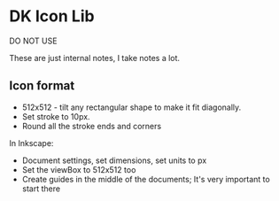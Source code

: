 # DK Icon Lib
DO NOT USE

These are just internal notes, I take notes a lot.

## Icon format

- 512x512 - tilt any rectangular shape to make it fit diagonally.
- Set stroke to 10px.
- Round all the stroke ends and corners

In Inkscape:
- Document settings, set dimensions, set units to px
- Set the viewBox to 512x512 too
- Create guides in the middle of the documents; It's very important to start there
